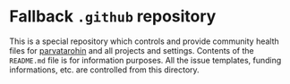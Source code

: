 # Fallback `.github` repository

This is a special repository which controls and provide community health files for [parvatarohin](https://github.com/parvatarohin) and all projects and settings. Contents of the `README.md` file is for information purposes. All the issue templates, funding informations, etc. are controlled from this directory.
